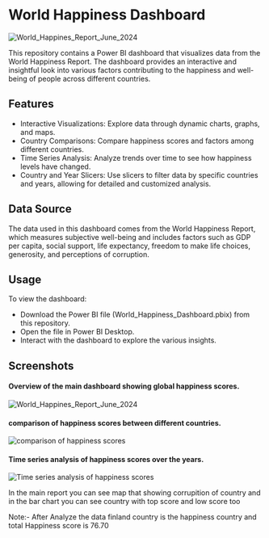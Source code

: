 # World Happiness Dashboard

![World_Happines_Report_June_2024](https://github.com/Varunsab1994/My_Project/assets/173445521/eb56e27c-5ae5-4940-8489-8bf6f10d4f35)


This repository contains a Power BI dashboard that visualizes data from the World Happiness Report. The dashboard provides an interactive and insightful look into various factors contributing to the happiness and well-being of people across different countries.

## Features

- Interactive Visualizations: Explore data through dynamic charts, graphs, and maps.
- Country Comparisons: Compare happiness scores and factors among different countries.
- Time Series Analysis: Analyze trends over time to see how happiness levels have changed.
- Country and Year Slicers: Use slicers to filter data by specific countries and years, allowing for detailed and customized analysis.


## Data Source
The data used in this dashboard comes from the World Happiness Report, which measures subjective well-being and includes factors such as GDP per capita, social support, life expectancy, freedom to make life choices, generosity, and perceptions of corruption.

## Usage
To view the dashboard:

- Download the Power BI file (World_Happiness_Dashboard.pbix) from this repository.
- Open the file in Power BI Desktop.
- Interact with the dashboard to explore the various insights.

## Screenshots

#### Overview of the main dashboard showing global happiness scores.

![World_Happines_Report_June_2024](https://github.com/Varunsab1994/My_Project/assets/173445521/eb56e27c-5ae5-4940-8489-8bf6f10d4f35)

#### comparison of happiness scores between different countries.

![comparison of happiness scores](https://github.com/Varunsab1994/My_Project/assets/173445521/8eed88a7-66f1-4522-93fe-db4381f80cf2)


#### Time series analysis of happiness scores over the years.

![Time series analysis of happiness scores](https://github.com/Varunsab1994/My_Project/assets/173445521/8bba8625-5890-472e-bc79-49249bdca861)


In the main report you can see map that showing corrupition of country and in the bar chart you can see country with top score and low score too 


Note:-  After Analyze the data finland country is the happiness country and total Happiness score is 76.70 




